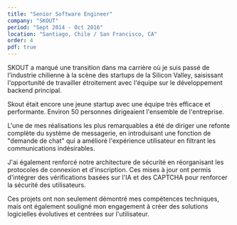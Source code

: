```yaml
---
title: "Senior Software Engineer"
company: "SKOUT"
period: "Sept 2014 - Oct 2016"
location: "Santiago, Chile / San Francisco, CA"
order: 4
pdf: true
---
```


SKOUT a marqué une transition dans ma carrière où je suis passé de l'industrie chilienne à la scène des startups de la Silicon Valley, saisissant l'opportunité de travailler étroitement avec l'équipe sur le développement backend principal.

Skout était encore une jeune startup avec une équipe très efficace et performante. Environ 50 personnes dirigeaient l'ensemble de l'entreprise.

L'une de mes réalisations les plus remarquables a été de diriger une refonte complète du système de messagerie, en introduisant une fonction de "demande de chat" qui a amélioré l'expérience utilisateur en filtrant les communications indésirables.

J'ai également renforcé notre architecture de sécurité en réorganisant les protocoles de connexion et d'inscription. Ces mises à jour ont permis d'intégrer des vérifications basées sur l'IA et des CAPTCHA pour renforcer la sécurité des utilisateurs.

Ces projets ont non seulement démontré mes compétences techniques, mais ont également souligné mon engagement à créer des solutions logicielles évolutives et centrées sur l'utilisateur.